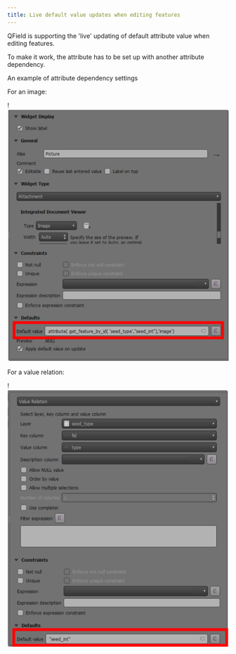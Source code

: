 ```yaml
---
title: Live default value updates when editing features
---
```


QField is supporting the 'live' updating of default attribute value
when editing features.

To make it work, the attribute has to be set up with another attribute
dependency.

An example of attribute dependency settings

For an image:

!![live default value image](../assets/images/live_default1.png)

For a value relation:

!![live default value relation](../assets/images/live_default2.png)
